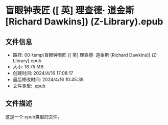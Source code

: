 ﻿# 盲眼钟表匠 ([ 英] 理查德· 道金斯 [Richard Dawkins]) (Z-Library).epub

## 文件信息
- 路径: 00-temp\盲眼钟表匠 ([ 英] 理查德· 道金斯 [Richard Dawkins]) (Z-Library).epub
- 大小: 16.75 MB
- 创建时间: 2024/4/16 17:08:17
- 最后修改时间: 2024/4/16 10:45:38
- 文件类型: .epub

## 文件描述
这是一个.epub类型的文件。

